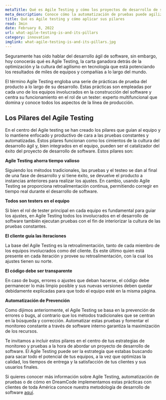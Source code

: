 ```yaml
---
metaTitle: Qué es Agile Testing y cómo los proyectos de desarrollo de software se benefician de sus principios.
meta_description: Conoce cómo la automatización de pruebas puede agilizar el desarrollo de software sin alterar su calidad
title: Qué es Agile testing y cómo aplicar sus pilares
read: 3min
date: February 8, 2022
url: what-agile-testing-is-and-its-pillars
category: innovation
imglink: what-agile-testing-is-and-its-pillars.jpg
---
```


Seguramente has oído hablar del desarrollo ágil de software, sin embargo, hoy conocerás qué es Agile Testing, la carta ganadora detrás de la optimización y la cultura del agilismo en tecnología que está potenciando los resultados de miles de equipos y compañías a lo largo del mundo.

El término Agile Testing engloba una serie de prácticas de prueba del producto a lo largo de su desarrollo. Estas prácticas son empleadas por cada uno de los equipos involucrados en la construcción del software y centra su funcionamiento en el rol de un tester: experto multifuncional que domina y conoce todos los aspectos de la línea de producción.

## Los Pilares del Agile Testing

En el centro del Agile testing se han creado los pilares que guían al equipo y lo mantiene enfocado y productivo de cara a las pruebas constantes y automatizadas. Estos pilares funcionan como los cimientos de la cultura del desarrollo ágil y, bien integrados en el equipo, pueden ser el catalizador del éxito del proyecto de desarrollo de software. Estos pilares son:

**Agile Testing ahorra tiempo valioso**

Siguiendo los métodos tradicionales, las pruebas y el testeo se dan al final de una fase de desarrollo y si tiene éxito, se devuelve el producto a instancias anteriores para realizar los ajustes. En cambio, usando Agile Testing se proporciona retroalimentación continua, permitiendo corregir en tiempo real durante el desarrollo de software.

**Todos son testers en el equipo**

Si bien el rol de tester principal en cada equipo es fundamental para guiar los ajustes, en Agile Testing todos los involucrados en el desarrollo de software también ejecutan pruebas con el fin de interiorizar la cultura de las pruebas constantes.

**El cliente guía las iteraciones**

La base del Agile Testing es la retroalimentación, tanto de cada miembro de los equipos involucrados como del cliente. Es este último quien está presente en cada iteración y provee su retroalimentación, con la cual los ajustes tienen su norte.

**El código debe ser transparente**

En caso de bugs, errores o ajustes que deban hacerse, el código debe permanecer lo más limpio posible y sus nuevas versiones deben quedar debidamente explicadas para que todo el equipo esté en la misma página.

**Automatización de Prevención**

Como dijimos anteriormente, el Agile Testing se basa en la prevención de errores o bugs, al contrario que los métodos tradicionales que se centran en la búsqueda y corrección. Automatizar estas pruebas y fomentar el monitoreo constante a través de software interno garantiza la maximización de los recursos.

Te invitamos a incluir estos pilares en el centro de tus estrategias de monitoreo y pruebas a la hora de abordar un proyecto de desarrollo de software. El Agile Testing puede ser la estrategia que estabas buscando para sacar todo el potencial de tus equipos, a la vez que optimizas la calidad, los tiempos de entrega y la satisfacción de tus clientes y sus usuarios finales.

Si quieres conocer más información sobre Agile Testing, automatización de pruebas o de cómo en DreamCode implementamos estas prácticas con clientes de toda América conoce nuestra metodología de desarrollo de software [aquí](https://www.dreamcodesoft.com/#process).
